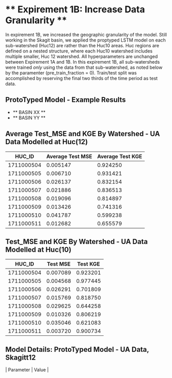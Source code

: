# ** Expirement 1B: Increase Data Granularity **

In expirement 1B, we increased the geographic granularity of the model. Still working in the Skagit basin, we applied the proptyped LSTM model on each sub-watershed (Huc12) 
are rather than the Huc10 areas. Huc regions are defined on a nested structure, where each Huc10 watershed includes multiple smaller, Huc 12 watershed. 
All hyperparameters are unchanged between Expirement 1A and 1B. In this expirement 1B, all sub-watersheds were trained *only* using the data from that sub-watershed,
as noted below by the paramenter (pre_train_fraction = 0).  Train/test split was accomplished by reserving the final two thirds of the time period as test data. <br>




## ProtoTyped Model - Example Results 
  - ** BASIN XX **
  -  ** BASIN YY ** 



## Average Test_MSE and KGE By Watershed - UA Data Modelled at Huc(12)
| HUC_ID       | Average Test MSE | Average Test KGE |
|--------------|------------------|------------------|
| 1711000504   | 0.005147         | 0.924250         |
| 1711000505   | 0.006710         | 0.931421         |
| 1711000506   | 0.026137         | 0.832154         |
| 1711000507   | 0.021886         | 0.836513         |
| 1711000508   | 0.019096         | 0.814897         |
| 1711000509   | 0.013426         | 0.741316         |
| 1711000510   | 0.041787         | 0.599238         |
| 1711000511   | 0.012682         | 0.655579         |

## Test_MSE and KGE By Watershed - UA Data Modelled at Huc(10)

| HUC_ID      | Test MSE  | Test KGE  |
|------------|----------|----------|
| 1711000504 | 0.007089 | 0.923201 |
| 1711000505 | 0.004568 | 0.977445 |
| 1711000506 | 0.026291 | 0.701809 |
| 1711000507 | 0.015769 | 0.818750 |
| 1711000508 | 0.029625 | 0.644258 |
| 1711000509 | 0.010326 | 0.806219 |
| 1711000510 | 0.035046 | 0.621083 |
| 1711000511 | 0.003720 | 0.900734 |


## Model Details: ProtoTyped Model - UA Data, Skagitt12 
| Parameter           | Value                       |


